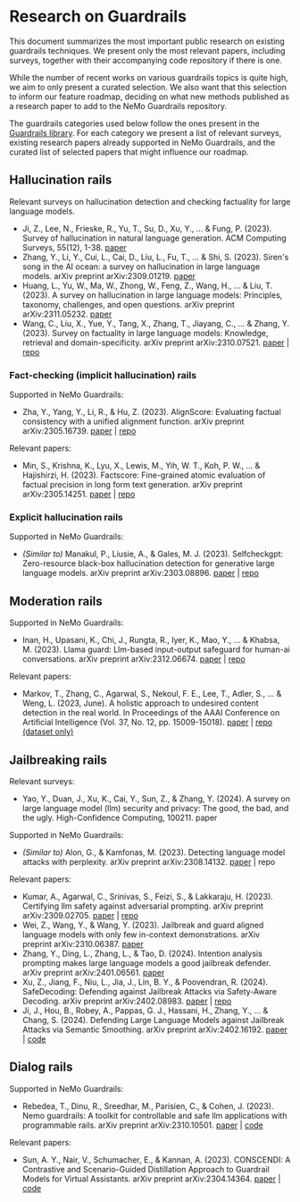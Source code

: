 # Research on Guardrails

This document summarizes the most important public research on existing guardrails techniques.
We present only the most relevant papers, including surveys, together with their accompanying code repository if there is one.

While the number of recent works on various guardrails topics is quite high, we aim to only present a curated selection.
We also want that this selection to inform our feature roadmap, deciding on what new methods published as a research paper to add to the NeMo Guardrails repository.

The guardrails categories used below follow the ones present in the [Guardrails library](./user-guides/guardrails-library.md).
For each category we present a list of relevant surveys, existing research papers already supported in NeMo Guardrails, and the curated list of selected papers that might influence our roadmap.

## Hallucination rails

Relevant surveys on hallucination detection and checking factuality for large language models.

- Ji, Z., Lee, N., Frieske, R., Yu, T., Su, D., Xu, Y., ... & Fung, P. (2023). Survey of hallucination in natural language generation. ACM Computing Surveys, 55(12), 1-38. [paper](https://dl.acm.org/doi/pdf/10.1145/3571730)
- Zhang, Y., Li, Y., Cui, L., Cai, D., Liu, L., Fu, T., ... & Shi, S. (2023). Siren's song in the AI ocean: a survey on hallucination in large language models. arXiv preprint arXiv:2309.01219. [paper](https://arxiv.org/pdf/2309.01219.pdf)
- Huang, L., Yu, W., Ma, W., Zhong, W., Feng, Z., Wang, H., ... & Liu, T. (2023). A survey on hallucination in large language models: Principles, taxonomy, challenges, and open questions. arXiv preprint arXiv:2311.05232. [paper](https://arxiv.org/pdf/2311.05232.pdf)
- Wang, C., Liu, X., Yue, Y., Tang, X., Zhang, T., Jiayang, C., ... & Zhang, Y. (2023). Survey on factuality in large language models: Knowledge, retrieval and domain-specificity. arXiv preprint arXiv:2310.07521. [paper](https://arxiv.org/pdf/2310.07521.pdf) | [repo](https://github.com/wangcunxiang/LLM-Factuality-Survey)

### Fact-checking (implicit hallucination) rails

Supported in NeMo Guardrails:

- Zha, Y., Yang, Y., Li, R., & Hu, Z. (2023). AlignScore: Evaluating factual consistency with a unified alignment function. arXiv preprint arXiv:2305.16739. [paper](https://arxiv.org/pdf/2305.16739.pdf) | [repo](https://github.com/yuh-zha/AlignScore)

Relevant papers:
- Min, S., Krishna, K., Lyu, X., Lewis, M., Yih, W. T., Koh, P. W., ... & Hajishirzi, H. (2023). Factscore: Fine-grained atomic evaluation of factual precision in long form text generation. arXiv preprint arXiv:2305.14251. [paper](https://arxiv.org/pdf/2305.14251.pdf) | [repo](https://github.com/shmsw25/FActScore)

### Explicit hallucination rails

Supported in NeMo Guardrails:

- _(Similar to)_ Manakul, P., Liusie, A., & Gales, M. J. (2023). Selfcheckgpt: Zero-resource black-box hallucination detection for generative large language models. arXiv preprint arXiv:2303.08896. [paper](https://arxiv.org/pdf/2303.08896.pdf) | [repo](https://github.com/potsawee/selfcheckgpt)

## Moderation rails

Supported in NeMo Guardrails:

- Inan, H., Upasani, K., Chi, J., Rungta, R., Iyer, K., Mao, Y., ... & Khabsa, M. (2023). Llama guard: Llm-based input-output safeguard for human-ai conversations. arXiv preprint arXiv:2312.06674. [paper](https://arxiv.org/pdf/2312.06674.pdf) | [repo](https://github.com/meta-llama/PurpleLlama/tree/main/Llama-Guard)

Relevant papers:

- Markov, T., Zhang, C., Agarwal, S., Nekoul, F. E., Lee, T., Adler, S., ... & Weng, L. (2023, June). A holistic approach to undesired content detection in the real world. In Proceedings of the AAAI Conference on Artificial Intelligence (Vol. 37, No. 12, pp. 15009-15018). [paper](https://ojs.aaai.org/index.php/AAAI/article/download/26752/26524) | [repo (dataset only)](https://github.com/openai/moderation-api-release)

## Jailbreaking rails

Relevant surveys:
- Yao, Y., Duan, J., Xu, K., Cai, Y., Sun, Z., & Zhang, Y. (2024). A survey on large language model (llm) security and privacy: The good, the bad, and the ugly. High-Confidence Computing, 100211. paper

Supported in NeMo Guardrails:
- _(Similar to)_ Alon, G., & Kamfonas, M. (2023). Detecting language model attacks with perplexity. arXiv preprint arXiv:2308.14132. [paper](https://arxiv.org/pdf/2308.14132.pdf) | repo

Relevant papers:
- Kumar, A., Agarwal, C., Srinivas, S., Feizi, S., & Lakkaraju, H. (2023). Certifying llm safety against adversarial prompting. arXiv preprint arXiv:2309.02705. [paper](https://arxiv.org/pdf/2309.02705.pdf) | [repo](https://github.com/aounon/certified-llm-safety)
- Wei, Z., Wang, Y., & Wang, Y. (2023). Jailbreak and guard aligned language models with only few in-context demonstrations. arXiv preprint arXiv:2310.06387. [paper](https://arxiv.org/pdf/2310.06387.pdf)
- Zhang, Y., Ding, L., Zhang, L., & Tao, D. (2024). Intention analysis prompting makes large language models a good jailbreak defender. arXiv preprint arXiv:2401.06561. [paper](https://arxiv.org/pdf/2401.06561.pdf)
- Xu, Z., Jiang, F., Niu, L., Jia, J., Lin, B. Y., & Poovendran, R. (2024). SafeDecoding: Defending against Jailbreak Attacks via Safety-Aware Decoding. arXiv preprint arXiv:2402.08983. [paper](https://arxiv.org/pdf/2402.08983.pdf) | [repo](https://github.com/uw-nsl/SafeDecoding)
- Ji, J., Hou, B., Robey, A., Pappas, G. J., Hassani, H., Zhang, Y., ... & Chang, S. (2024). Defending Large Language Models against Jailbreak Attacks via Semantic Smoothing. arXiv preprint arXiv:2402.16192. [paper](https://arxiv.org/pdf/2402.16192.pdf) | [code](https://github.com/UCSB-NLP-Chang/SemanticSmooth)

## Dialog rails


Supported in NeMo Guardrails:
- Rebedea, T., Dinu, R., Sreedhar, M., Parisien, C., & Cohen, J. (2023). Nemo guardrails: A toolkit for controllable and safe llm applications with programmable rails. arXiv preprint arXiv:2310.10501. [paper](https://arxiv.org/pdf/2310.10501.pdf) | [code](https://github.com/NVIDIA/NeMo-Guardrails)

Relevant papers:
- Sun, A. Y., Nair, V., Schumacher, E., & Kannan, A. (2023). CONSCENDI: A Contrastive and Scenario-Guided Distillation Approach to Guardrail Models for Virtual Assistants. arXiv preprint arXiv:2304.14364. [paper](https://arxiv.org/pdf/2304.14364.pdf) | [code](https://github.com/curai/curai-research/tree/main/CONSCENDI)
